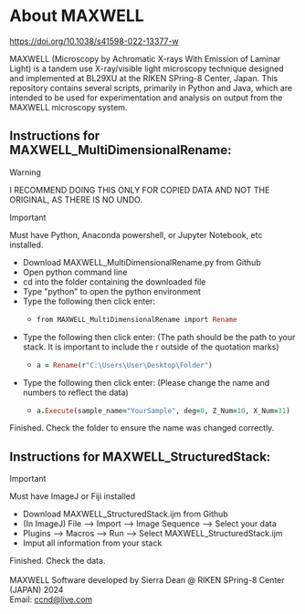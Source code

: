 # About MAXWELL
https://doi.org/10.1038/s41598-022-13377-w

MAXWELL (Microscopy by Achromatic X-rays With Emission of Laminar Light) is a tandem use X-ray/visible light microscopy technique designed and implemented at BL29XU at the RIKEN SPring-8 Center, Japan. This repository contains several scripts, primarily in Python and Java, which are intended to be used for experimentation and analysis on output from the MAXWELL microscopy system. 

## Instructions for MAXWELL_MultiDimensionalRename: 
> [!WARNING]  
> I RECOMMEND DOING THIS ONLY FOR COPIED DATA AND NOT THE ORIGINAL, AS THERE IS NO UNDO.

> [!IMPORTANT]  
> Must have Python, Anaconda powershell, or Jupyter Notebook, etc installed.

- Download MAXWELL_MultiDimensionalRename.py from Github
- Open python command line
- cd into the folder containing the downloaded file
- Type "python" to open the python environment
- Type the following then click enter:
  - ```ruby
    from MAXWELL_MultiDimensionalRename import Rename
    ```
- Type the following then click enter: (The path should be the path to your stack. It is important to include the r outside of the quotation marks)
  - ```ruby
    a = Rename(r"C:\Users\User\Desktop\Folder")
    ```
- Type the following then click enter: (Please change the name and numbers to reflect the data)
  - ```ruby
    a.Execute(sample_name="YourSample", deg=0, Z_Num=10, X_Num=31)
    ```
     
Finished. Check the folder to ensure the name was changed correctly.

## Instructions for MAXWELL_StructuredStack:

> [!IMPORTANT]  
> Must have ImageJ or Fiji installed

- Download MAXWELL_StructuredStack.ijm from Github
- (In ImageJ) File ⟶ Import ⟶ Image Sequence ⟶ Select your data
- Plugins ⟶ Macros ⟶ Run ⟶ Select MAXWELL_StructuredStack.ijm
- Imput all information from your stack


Finished. Check the data. <br />
<br />
MAXWELL Software developed by Sierra Dean @ RIKEN SPring-8 Center (JAPAN) 2024 <br />
Email: ccnd@live.com
